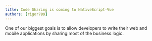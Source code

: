 ```yaml
---
title: Code Sharing is coming to NativeScript-Vue
authors: [rigor789]
---
```


One of our biggest goals is to allow developers to write
their web and mobile applications by sharing most of the
business logic.
